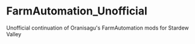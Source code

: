 # FarmAutomation_Unofficial
Unofficial continuation of Oranisagu's FarmAutomation mods for Stardew Valley
